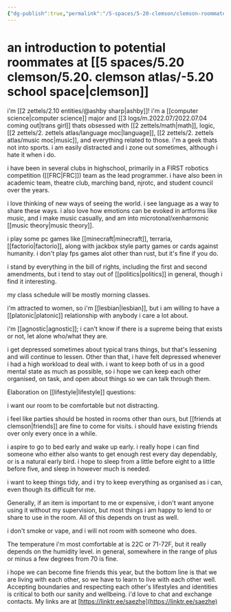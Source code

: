 ```yaml
---
{"dg-publish":true,"permalink":"/5-spaces/5-20-clemson/clemson-roommate-profile/"}
---
```



# an introduction to potential roommates at [[5 spaces/5.20 clemson/5.20. clemson atlas/-5.20 school space|clemson]]

i'm [[2 zettels/2.10 entities/@ashby sharp|ashby]]! i'm a [[computer science|computer science]] major and [[3 logs/m.2022.07/2022.07.04 coming out|trans girl]] thats obsessed with [[2 zettels/math|math]], logic, [[2 zettels/2. zettels atlas/language moc|language]], [[2 zettels/2. zettels atlas/music moc|music]], and everything related to those. i'm a geek thats not into sports. i am easily distracted and i zone out sometimes, although i hate it when i do.

i have been in several clubs in highschool, primarily in a FIRST robotics competition ([[FRC|FRC]]) team as the lead programmer. i have also been in academic team, theatre club, marching band, njrotc, and student council over the years.

i love thinking of new ways of seeing the world. i see language as a way to share these ways. i also love how emotions can be evoked in artforms like music, and i make music casually, and am into microtonal/xenharmonic [[music theory|music theory]].

i play some pc games like [[minecraft|minecraft]], terraria, [[factorio|factorio]], along with jackbox style party games or cards against humanity. i don't play fps games alot other than rust, but it's fine if you do.

i stand by everything in the bill of rights, including the first and second amendments, but i tend to stay out of [[politics|politics]] in general, though i find it interesting.

my class schedule will be mostly morning classes.

i'm attracted to women, so i'm [[lesbian|lesbian]], but i am willing to have a [[platonic|platonic]] relationship with anybody i care a lot about.

i'm [[agnostic|agnostic]]; i can't know if there is a supreme being that exists or not, let alone who/what they are.

i get depressed sometimes about typical trans things, but that's lessening and will continue to lessen. Other than that, i have felt depressed whenever i had a high workload to deal with. i want to keep both of us in a good mental state as much as possible, so i hope we can keep each other organised, on task, and open about things so we can talk through them.

Elaboration on [[lifestyle|lifestyle]] questions:

i want our room to be comfortable but not distracting.

i feel like parties should be hosted in rooms other than ours, but [[friends at clemson|friends]] are fine to come for visits. i should have existing friends over only every once in a while.

i aspire to go to bed early and wake up early. i really hope i can find someone who either also wants to get enough rest every day dependably, or is a natural early bird. i hope to sleep from a little before eight to a little before five, and sleep in however much is needed.

i want to keep things tidy, and i try to keep everything as organised as i can, even though its difficult for me.

Generally, if an item is important to me or expensive, i don't want anyone using it without my supervision, but most things i am happy to lend to or share to use in the room. All of this depends on trust as well.

i don't smoke or vape, and i will not room with someone who does.

The temperature i'm most comfortable at is 22C or 71-72F, but it really depends on the humidity level. in general, somewhere in the range of plus or minus a few degrees from 70 is fine.

i hope we can become fine friends this year, but the bottom line is that we are living with each other, so we have to learn to live with each other well. Accepting boundaries and respecting each other's lifestyles and identities is critical to both our sanity and wellbeing. i'd love to chat and exchange contacts. My links are at [https://linktr.ee/saezhe](https://linktr.ee/saezhe)